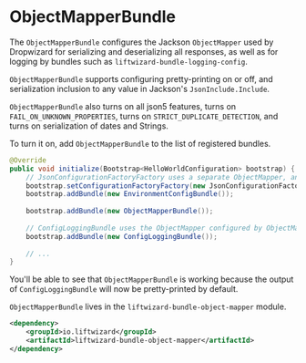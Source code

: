 # ObjectMapperBundle
 
The `ObjectMapperBundle` configures the Jackson `ObjectMapper` used by Dropwizard for serializing and deserializing all responses, as well as for logging by bundles such as `liftwizard-bundle-logging-config`.
 
`ObjectMapperBundle` supports configuring pretty-printing on or off, and serialization inclusion to any value in Jackson's `JsonInclude.Include`.
 
`ObjectMapperBundle` also turns on all json5 features, turns on `FAIL_ON_UNKNOWN_PROPERTIES`, turns on `STRICT_DUPLICATE_DETECTION`, and turns on serialization of dates and Strings.
 
To turn it on, add `ObjectMapperBundle` to the list of registered bundles.
 
```java
@Override
public void initialize(Bootstrap<HelloWorldConfiguration> bootstrap) {
    // JsonConfigurationFactoryFactory uses a separate ObjectMapper, and can be configured earlier
    bootstrap.setConfigurationFactoryFactory(new JsonConfigurationFactoryFactory<>());
    bootstrap.addBundle(new EnvironmentConfigBundle());
 
    bootstrap.addBundle(new ObjectMapperBundle());
 
    // ConfigLoggingBundle uses the ObjectMapper configured by ObjectMapperBundle
    bootstrap.addBundle(new ConfigLoggingBundle());
 
    // ...
}
```

You'll be able to see that `ObjectMapperBundle` is working because the output of `ConfigLoggingBundle` will now be pretty-printed by default.

`ObjectMapperBundle` lives in the `liftwizard-bundle-object-mapper` module.

```xml
<dependency>
    <groupId>io.liftwizard</groupId>
    <artifactId>liftwizard-bundle-object-mapper</artifactId>
</dependency>
```
